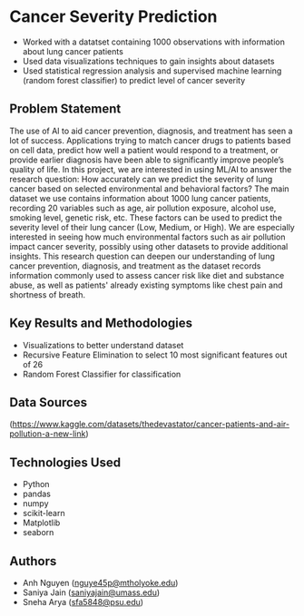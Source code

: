 # Cancer Severity Prediction

- Worked with a datatset containing 1000 observations with information about lung cancer patients
- Used data visualizations techniques to gain insights about datasets
- Used statistical regression analysis and supervised machine learning (random forest classifier) to predict level of cancer severity

## Problem Statement <!--- do not change this line -->

The use of AI to aid cancer prevention, diagnosis, and treatment has seen a lot of success. Applications trying to match cancer drugs to patients based on cell data, predict how well a patient would respond to a treatment, or provide earlier diagnosis have been able to significantly improve people’s quality of life. In this project, we are interested in using ML/AI to answer the research question: How accurately can we predict the severity of lung cancer based on selected environmental and behavioral factors? The main dataset we use contains information about 1000 lung cancer patients, recording 20 variables such as age, air pollution exposure, alcohol use, smoking level, genetic risk, etc. These factors can be used to predict the severity level of their lung cancer (Low, Medium, or High). We are especially interested in seeing how much environmental factors such as air pollution impact cancer severity, possibly using other datasets to provide additional insights. This research question can deepen our understanding of lung cancer prevention, diagnosis, and treatment as the dataset records information commonly used to assess cancer risk like diet and substance abuse, as well as patients' already existing symptoms like chest pain and shortness of breath.

## Key Results and Methodologies <!--- do not change this line -->

- Visualizations to better understand dataset
- Recursive Feature Elimination to select 10 most significant features out of 26
- Random Forest Classifier for classification 

## Data Sources <!--- do not change this line -->

(https://www.kaggle.com/datasets/thedevastator/cancer-patients-and-air-pollution-a-new-link)

## Technologies Used <!--- do not change this line -->

- Python
- pandas
- numpy
- scikit-learn
- Matplotlib
- seaborn

## Authors <!--- do not change this line -->

- Anh Nguyen ([nguye45p@mtholyoke.edu](mailto:nguye45p@mtholyoke.edu))
- Saniya Jain ([saniyajain@umass.edu](mailto:saniyajain@umass.edu))
- Sneha Arya ([sfa5848@psu.edu](mailto:sfa5848@psu.edu))
